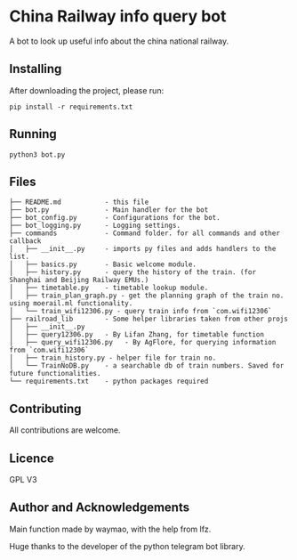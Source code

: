 # China Railway info query bot

A bot to look up useful info about the china national railway.

## Installing

After downloading the project, please run:

    pip install -r requirements.txt

## Running

    python3 bot.py

## Files

    ├── README.md           - this file
    ├── bot.py              - Main handler for the bot
    ├── bot_config.py       - Configurations for the bot.
    ├── bot_logging.py      - Logging settings.
    ├── commands            - Command folder. for all commands and other callback
    │   ├── __init__.py     - imports py files and adds handlers to the list.
    │   ├── basics.py       - Basic welcome module.
    │   ├── history.py      - query the history of the train. (for Shanghai and Beijing Railway EMUs.)
    │   ├── timetable.py    - timetable lookup module.
    │   ├── train_plan_graph.py - get the planning graph of the train no. using moerail.ml functionality.
    │   └── train_wifi12306.py - query train info from `com.wifi12306`
    ├── railroad_lib        - Some helper libraries taken from other projs
    │   ├── __init__.py
    │   ├── query12306.py   - By Lifan Zhang, for timetable function
    │   ├── query_wifi12306.py   - By AgFlore, for querying information from `com.wifi12306`
    │   ├── train_history.py - helper file for train no.
    │   └── TrainNoDB.py    - a searchable db of train numbers. Saved for future functionalities.
    └── requirements.txt    - python packages required 

## Contributing

All contributions are welcome.

## Licence

GPL V3

## Author and Acknowledgements

Main function made by waymao, with the help from lfz.

Huge thanks to the developer of the python telegram bot library.
